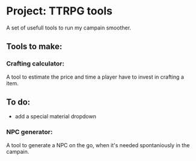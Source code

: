 # Project: TTRPG tools

A set of usefull tools to run my campain smoother.

## Tools to make:

### Crafting calculator:
A tool to estimate the price and time a player have to invest in crafting a item.

## To do:
- add a special material dropdown

### NPC generator:
A tool to generate a NPC on the go, when it's needed spontaniously in the campain.
